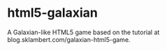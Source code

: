 # html5-galaxian
A Galaxian-like HTML5 game based on the tutorial at blog.sklambert.com/galaxian-html5-game.
